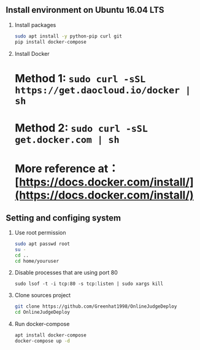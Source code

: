 ## Install environment on Ubuntu 16.04 LTS  

1. Install packages
    ```bash
    sudo apt install -y python-pip curl git
    pip install docker-compose
    ```

2. Install Docker 
    
    # Method 1: `sudo curl -sSL https://get.daocloud.io/docker | sh`  
    # Method 2: `sudo curl -sSL get.docker.com | sh`
    # More reference at： [https://docs.docker.com/install/](https://docs.docker.com/install/)

## Setting and configing system

1. Use root permission
    ```bash
    sudo apt passwd root
    su -
    cd ..
    cd home/youruser
    ```
2. Disable processes that are using port 80
    ```
    sudo lsof -t -i tcp:80 -s tcp:listen | sudo xargs kill
    ```
    
3. Clone sources project
    ```bash
    git clone https://github.com/Greenhat1998/OnlineJudgeDeploy
    cd OnlineJudgeDeploy
    ```
    
4. Run docker-compose
    ```bash
    apt install docker-compose
    docker-compose up -d
    ```
